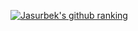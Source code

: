 <!--
**JasurbekA/JasurbekA** is a ✨ _special_ ✨ repository because its `README.md` (this file) appears on your GitHub profile.

Here are some ideas to get you started:

- 🔭 I’m currently working on ...
- 🌱 I’m currently learning ...
- 👯 I’m looking to collaborate on ...
- 🤔 I’m looking for help with ...
- 💬 Ask me about ...
- 📫 How to reach me: ... 
- 😄 Pronouns: ...
- ⚡ Fun fact: ...
-->
[![Jasurbek's github ranking](https://github-readme-ranking.vercel.app/api/rank?username=JasurbekA&country_code=uzbekistan&show_private=true)](https://github.com/Muhammadsher/github-readme-ranking)

